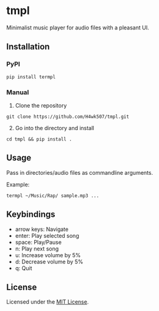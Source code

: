 # tmpl

Minimalist music player for audio files with a pleasant UI.

## Installation

### PyPI

```
pip install termpl
```

### Manual

1. Clone the repository

```
git clone https://github.com/H4wk507/tmpl.git
```

2. Go into the directory and install

```
cd tmpl && pip install .
```

## Usage

Pass in directories/audio files as commandline arguments.

Example:

```
termpl ~/Music/Rap/ sample.mp3 ...
```

## Keybindings

- arrow keys: Navigate
- enter: Play selected song
- space: Play/Pause
- n: Play next song
- u: Increase volume by 5%
- d: Decrease volume by 5%
- q: Quit

## License

Licensed under the [MIT License](LICENSE).
